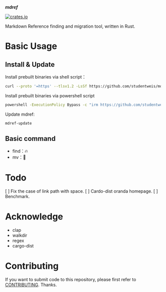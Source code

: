 **_mdref_**

[![crates.io](https://img.shields.io/crates/v/mdref.svg)](https://crates.io/crates/mdref)

Markdown Reference finding and migration tool, written in Rust.

# Basic Usage

## Install & Update

Install prebuilt binaries via shell script：

```sh
curl --proto '=https' --tlsv1.2 -LsSf https://github.com/studentweis/mdref/releases/download/0.1.1/mdref-installer.sh | sh
```

Install prebuilt binaries via powershell script

```sh
powershell -ExecutionPolicy Bypass -c "irm https://github.com/studentweis/mdref/releases/download/0.1.1/mdref-installer.ps1 | iex"
```

Update mdref:

```sh
mdref-update
```

## Basic command

- find：🔥
- mv：🚧

# Todo

[ ] Fix the case of link path with space.
[ ] Cardo-dist oranda homepage.
[ ] Benchmark.

# Acknowledge

- clap
- walkdir
- regex
- cargo-dist

# Contributing

If you want to submit code to this repository, please first refer to [CONTRIBUTING](./CONTRIBUTING). Thanks.
